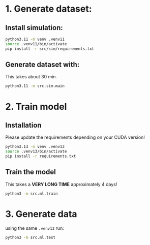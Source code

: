 
# 1. Generate dataset:
## Install simulation:
```sh
python3.11 -m venv .venv11
source .venv11/bin/activate
pip install -r src/sim/requirements.txt
```
## Generate dataset with:
This takes about 30 min.
```sh
python3.11 -m src.sim.main
```

# 2. Train model
## Installation
Please update the requirements depending on your CUDA version!
```sh
python3.13 -m venv .venv13
source .venv13/bin/activate
pip install -r requirements.txt
```
## Train the model
This takes a **VERY LONG TIME** approximately 4 days!
```sh
python3 -m src.ml.train
```

# 3. Generate data 
using the same `.venv13` run:
```sh
python3 -m src.ml.test
```